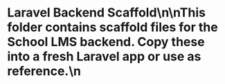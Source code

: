 # Laravel Backend Scaffold\n\nThis folder contains scaffold files for the School LMS backend. Copy these into a fresh Laravel app or use as reference.\n